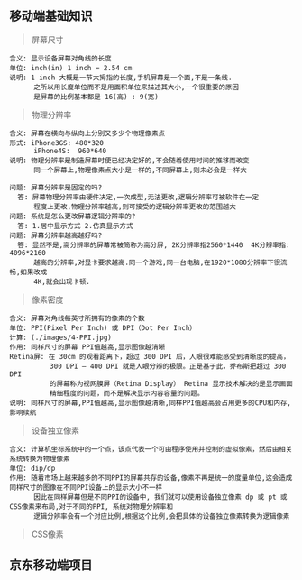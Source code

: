 ## 移动端基础知识

  > 屏幕尺寸

    含义: 显示设备屏幕对角线的长度
    单位: inch(in) 1 inch = 2.54 cm
    说明: 1 inch 大概是一节大拇指的长度,手机屏幕是一个面,不是一条线.
          之所以用长度单位而不是用面积单位来描述其大小,一个很重要的原因
          是屏幕的比例基本都是 16(高) : 9(宽)

  > 物理分辨率

    含义: 屏幕在横向与纵向上分别又多少个物理像素点
    形式: iPhone3GS: 480*320
          iPhone4S:  960*640
    说明: 物理分辨率是制造屏幕时便已经决定好的,不会随着使用时间的推移而改变
          同一个屏幕上,物理像素点大小是一样的,不同屏幕上,则未必会是一样大

    问题: 屏幕分辨率是固定的吗?
      答: 屏幕物理分辨率由硬件决定,一次成型,无法更改,逻辑分辨率可被软件在一定
          程度上更改,物理分辨率越高,则可接受的逻辑分辨率更改的范围越大
    问题: 系统是怎么更改屏幕逻辑分辨率的?
      答: 1.居中显示方式 2.仿真显示方式
    问题: 屏幕分辨率越高越好吗?
      答: 显然不是,高分辨率的屏幕常被简称为高分屏, 2K分辨率指2560*1440  4K分辨率指: 4096*2160 
          越高的分辨率,对显卡要求越高.同一个游戏,同一台电脑,在1920*1080分辨率下很流畅,如果改成
          4K,就会出现卡顿.

  > 像素密度

    含义: 屏幕对角线每英寸所拥有的像素的个数
    单位: PPI(Pixel Per Inch) 或 DPI（Dot Per Inch）
    计算: (./images/4-PPI.jpg)
    作用: 同样尺寸的屏幕 PPI值越高,显示图像越清晰
    Retina屏: 在 30cm 的观看距离下，超过 300 DPI 后，人眼很难能感受到清晰度的提高，
              300 DPI — 400 DPI 就是人眼分辨的极限。正是基于此，乔布斯把超过 300 DPI 
              的屏幕称为视网膜屏（Retina Display） Retina 显示技术解决的是显示画面
              精细程度的问题，而不是解决显示内容容量的问题。
    说明: 同样尺寸的屏幕,PPI值越高,显示图像越清晰,同样PPI值越高会占用更多的CPU和内存,影响续航

  > 设备独立像素
    
    含义: 计算机坐标系统中的一个点，该点代表一个可由程序使用并控制的虚拟像素，然后由相关系统转换为物理像素
    单位: dip/dp
    作用: 随着市场上越来越多的不同PPI的屏幕共存的设备,像素不再是统一的度量单位,这会造成同样尺寸的图像在不同PPI设备上的显示大小不一样
          因此在同样屏幕但是不同PPI的设备中, 我们就可以使用设备独立像素 dp 或 pt 或 CSS像素来布局,对于不同的PPI, 系统对物理分辨率和
          逻辑分辨率会有一个对应比例,根据这个比例,会把具体的设备独立像素转换为逻辑像素
    
  > CSS像素




## 京东移动端项目